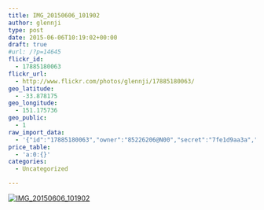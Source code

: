 ```yaml
---
title: IMG_20150606_101902
author: glennji
type: post
date: 2015-06-06T10:19:02+00:00
draft: true
#url: /?p=14645
flickr_id:
  - 17885180063
flickr_url:
  - http://www.flickr.com/photos/glennji/17885180063/
geo_latitude:
  - -33.878175
geo_longitude:
  - 151.175736
geo_public:
  - 1
raw_import_data:
  - '{"id":"17885180063","owner":"85226206@N00","secret":"7fe1d9aa3a","server":"333","farm":1,"title":"IMG_20150606_101902","ispublic":0,"isfriend":0,"isfamily":0,"description":{"_content":""},"dateupload":"1433549971","lastupdate":"1433549979","datetaken":"2015-06-06 10:19:02","datetakengranularity":"0","datetakenunknown":"0","ownername":"glennji","tags":"","machine_tags":"","originalsecret":"6e0e1da339","originalformat":"jpg","latitude":"-33.878175","longitude":"151.175736","accuracy":"16","context":0,"place_id":"qRcYmO1QUrMZuclZ","woeid":"1094076","geo_is_family":0,"geo_is_friend":0,"geo_is_contact":0,"geo_is_public":0,"media":"photo","media_status":"ready","url_o":"https://farm1.staticflickr.com/333/17885180063_6e0e1da339_o.jpg","height_o":"4160","width_o":"3120"}'
price_table:
  - 'a:0:{}'
categories:
  - Uncategorized

---
```

<p class="flickr-image">
  <a href="http://www.flickr.com/photos/glennji/17885180063/" class="flickr-link"><img src="http://i0.wp.com/glennji.com/wp-content/uploads/2015/06/17885180063_6e0e1da339_o.jpg?fit=1024%2C1024" width="" height="" alt="IMG_20150606_101902" class="keyring-img" /></a>
</p>
